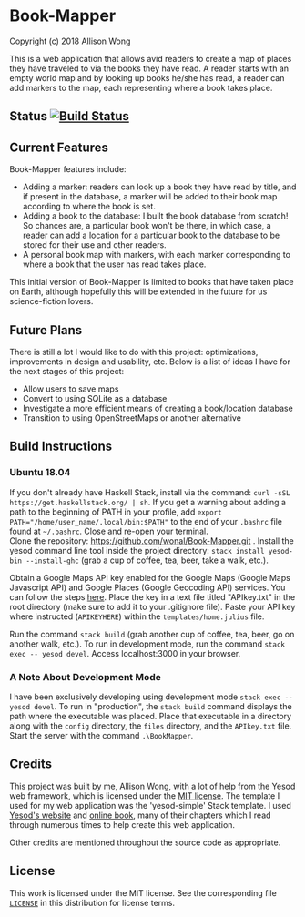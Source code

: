 # Book-Mapper

Copyright (c) 2018 Allison Wong

This is a web application that allows avid readers to create a map of places they have traveled to via the books they have read.  A reader starts with an empty world map and by looking up books he/she has read, a reader can add markers to the map, each representing where a book takes place.  

## Status [![Build Status](https://travis-ci.com/wonal/Book-Mapper.svg?branch=master)](https://travis-ci.com/wonal/Book-Mapper)

## Current Features
Book-Mapper features include:
- Adding a marker: readers can look up a book they have read by title, and if present in the database, a marker will be added to their book map according to where the book is set.  
- Adding a book to the database: I built the book database from scratch!  So chances are, a particular book won't be there, in which case, a reader can add a location for a particular book to the database to be stored for their use and other readers.
- A personal book map with markers, with each marker corresponding to where a book that the user has read takes place.

This initial version of Book-Mapper is limited to books that have taken place on Earth, although hopefully this will be extended in the future for us science-fiction lovers.  

## Future Plans
There is still a lot I would like to do with this project: optimizations, improvements in design and usability, etc.  Below is a list of ideas I have for the next stages of this project:
- Allow users to save maps 
- Convert to using SQLite as a database
- Investigate a more efficient means of creating a book/location database
- Transition to using OpenStreetMaps or another alternative

## Build Instructions

### Ubuntu 18.04 

If you don't already have Haskell Stack, install via the command: `curl -sSL https://get.haskellstack.org/ | sh`.
If you get a warning about adding a path to the beginning of PATH in your profile, add 
`export PATH="/home/user_name/.local/bin:$PATH"` to the end of your `.bashrc` file found at `~/.bashrc`.  Close and re-open your terminal.  
Clone the repository: https://github.com/wonal/Book-Mapper.git .  Install the yesod command line tool inside the project directory: `stack install yesod-bin --install-ghc` (grab a cup of coffee, tea, beer, take a walk, etc.). 

Obtain a Google Maps API key enabled for the Google Maps (Google Maps Javascript API) and Google Places (Google Geocoding API) services.  You can follow the steps [here](https://developers.google.com/maps/documentation/javascript/get-api-key).  Place the key in a text file
titled "APIkey.txt" in the root directory (make sure to add it to your .gitignore file).  Paste your API key where instructed (`APIKEYHERE`) within the `templates/home.julius` file.    

Run the command `stack build` (grab another cup of coffee, tea, beer, go on another walk, etc.).
To run in development mode, run the command `stack exec -- yesod devel`.
Access localhost:3000 in your browser.

### A Note About Development Mode
I have been exclusively developing using development mode `stack exec -- yesod devel`.  To run in "production", the `stack build` command displays the path where the executable was placed.  Place that executable in a directory along with the `config` directory, the `files` directory, and the `APIkey.txt` file.  Start the server with the command `.\BookMapper`.  

## Credits
This project was built by me, Allison Wong, with a lot of help from the Yesod web framework, which is licensed under the [MIT license](https://github.com/yesodweb/yesod/blob/master/LICENSE).  The template I used for my web application was the 'yesod-simple' Stack template.  I used [Yesod's website](https://www.yesodweb.com) and [online book](https://www.yesodweb.com/book), many of their chapters which I read through numerous times to help create this web application.

Other credits are mentioned throughout the source code as appropriate.  

## License

This work is licensed under the MIT license.  See the corresponding file [`LICENSE`](https://github.com/wonal/Book-Mapper/blob/master/LICENSE) in this distribution for license terms.
